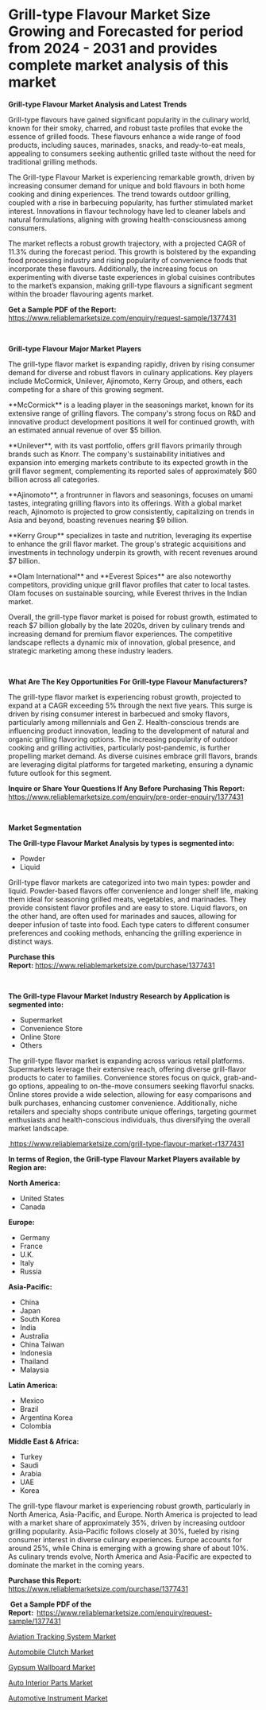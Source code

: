 <p><h1>Grill-type Flavour Market Size Growing and Forecasted for period from 2024 - 2031 and provides complete market analysis of this market</h1></p><p><strong>Grill-type Flavour Market Analysis and Latest Trends</strong></p>
<p><p>Grill-type flavours have gained significant popularity in the culinary world, known for their smoky, charred, and robust taste profiles that evoke the essence of grilled foods. These flavours enhance a wide range of food products, including sauces, marinades, snacks, and ready-to-eat meals, appealing to consumers seeking authentic grilled taste without the need for traditional grilling methods. </p><p>The Grill-type Flavour Market is experiencing remarkable growth, driven by increasing consumer demand for unique and bold flavours in both home cooking and dining experiences. The trend towards outdoor grilling, coupled with a rise in barbecuing popularity, has further stimulated market interest. Innovations in flavour technology have led to cleaner labels and natural formulations, aligning with growing health-consciousness among consumers.</p><p>The market reflects a robust growth trajectory, with a projected CAGR of 11.3% during the forecast period. This growth is bolstered by the expanding food processing industry and rising popularity of convenience foods that incorporate these flavours. Additionally, the increasing focus on experimenting with diverse taste experiences in global cuisines contributes to the market’s expansion, making grill-type flavours a significant segment within the broader flavouring agents market.</p></p>
<p><strong>Get a Sample PDF of the Report:&nbsp;</strong> <a href="https://www.reliablemarketsize.com/enquiry/request-sample/1377431?utm_campaign=1771&utm_medium=2&utm_source=Github&utm_content=ia&utm_term=24102024&utm_id=grill-type-flavour">https://www.reliablemarketsize.com/enquiry/request-sample/1377431</a></p>
<p>&nbsp;</p>
<p><strong>Grill-type Flavour Major Market Players</strong></p>
<p><p>The grill-type flavor market is expanding rapidly, driven by rising consumer demand for diverse and robust flavors in culinary applications. Key players include McCormick, Unilever, Ajinomoto, Kerry Group, and others, each competing for a share of this growing segment.</p><p>**McCormick** is a leading player in the seasonings market, known for its extensive range of grilling flavors. The company's strong focus on R&D and innovative product development positions it well for continued growth, with an estimated annual revenue of over $5 billion.</p><p>**Unilever**, with its vast portfolio, offers grill flavors primarily through brands such as Knorr. The company's sustainability initiatives and expansion into emerging markets contribute to its expected growth in the grill flavor segment, complementing its reported sales of approximately $60 billion across all categories.</p><p>**Ajinomoto**, a frontrunner in flavors and seasonings, focuses on umami tastes, integrating grilling flavors into its offerings. With a global market reach, Ajinomoto is projected to grow consistently, capitalizing on trends in Asia and beyond, boasting revenues nearing $9 billion.</p><p>**Kerry Group** specializes in taste and nutrition, leveraging its expertise to enhance the grill flavor market. The group's strategic acquisitions and investments in technology underpin its growth, with recent revenues around $7 billion.</p><p>**Olam International** and **Everest Spices** are also noteworthy competitors, providing unique grill flavor profiles that cater to local tastes. Olam focuses on sustainable sourcing, while Everest thrives in the Indian market.</p><p>Overall, the grill-type flavor market is poised for robust growth, estimated to reach $7 billion globally by the late 2020s, driven by culinary trends and increasing demand for premium flavor experiences. The competitive landscape reflects a dynamic mix of innovation, global presence, and strategic marketing among these industry leaders.</p></p>
<p>&nbsp;</p>
<p><strong>What Are The Key Opportunities For Grill-type Flavour Manufacturers?</strong></p>
<p><p>The grill-type flavor market is experiencing robust growth, projected to expand at a CAGR exceeding 5% through the next five years. This surge is driven by rising consumer interest in barbecued and smoky flavors, particularly among millennials and Gen Z. Health-conscious trends are influencing product innovation, leading to the development of natural and organic grilling flavoring options. The increasing popularity of outdoor cooking and grilling activities, particularly post-pandemic, is further propelling market demand. As diverse cuisines embrace grill flavors, brands are leveraging digital platforms for targeted marketing, ensuring a dynamic future outlook for this segment.</p></p>
<p><strong>Inquire or Share Your Questions If Any Before Purchasing This Report:</strong> <a href="https://www.reliablemarketsize.com/enquiry/pre-order-enquiry/1377431?utm_campaign=1771&utm_medium=2&utm_source=Github&utm_content=ia&utm_term=24102024&utm_id=grill-type-flavour">https://www.reliablemarketsize.com/enquiry/pre-order-enquiry/1377431</a></p>
<p>&nbsp;</p>
<p><strong>Market Segmentation</strong></p>
<p><strong>The Grill-type Flavour Market Analysis by types is segmented into:</strong></p>
<p><ul><li>Powder</li><li>Liquid</li></ul></p>
<p><p>Grill-type flavor markets are categorized into two main types: powder and liquid. Powder-based flavors offer convenience and longer shelf life, making them ideal for seasoning grilled meats, vegetables, and marinades. They provide consistent flavor profiles and are easy to store. Liquid flavors, on the other hand, are often used for marinades and sauces, allowing for deeper infusion of taste into food. Each type caters to different consumer preferences and cooking methods, enhancing the grilling experience in distinct ways.</p></p>
<p><strong>Purchase this Report:&nbsp;</strong><a href="https://www.reliablemarketsize.com/purchase/1377431?utm_campaign=1771&utm_medium=2&utm_source=Github&utm_content=ia&utm_term=24102024&utm_id=grill-type-flavour">https://www.reliablemarketsize.com/purchase/1377431</a></p>
<p>&nbsp;</p>
<p><strong>The Grill-type Flavour Market Industry Research by Application is segmented into:</strong></p>
<p><ul><li>Supermarket</li><li>Convenience Store</li><li>Online Store</li><li>Others</li></ul></p>
<p><p>The grill-type flavor market is expanding across various retail platforms. Supermarkets leverage their extensive reach, offering diverse grill-flavor products to cater to families. Convenience stores focus on quick, grab-and-go options, appealing to on-the-move consumers seeking flavorful snacks. Online stores provide a wide selection, allowing for easy comparisons and bulk purchases, enhancing customer convenience. Additionally, niche retailers and specialty shops contribute unique offerings, targeting gourmet enthusiasts and health-conscious individuals, thus diversifying the overall market landscape.</p></p>
<p><a href="https://www.reliablemarketsize.com/grill-type-flavour-market-r1377431?utm_campaign=1771&utm_medium=2&utm_source=Github&utm_content=ia&utm_term=24102024&utm_id=grill-type-flavour">&nbsp;https://www.reliablemarketsize.com/grill-type-flavour-market-r1377431</a></p>
<p><strong>In terms of Region, the Grill-type Flavour Market Players available by Region are:</strong></p>
<p>
    <p> <strong> North America: </strong>
        <ul>
            <li>United States</li>
            <li>Canada</li>
        </ul>
        </p> 
    <p> <strong> Europe: </strong>
        <ul>
            <li>Germany</li>
            <li>France</li>
            <li>U.K.</li>
            <li>Italy</li>
            <li>Russia</li>
        </ul>
        </p> 
    <p> <strong> Asia-Pacific: </strong>
        <ul>
            <li>China</li>
            <li>Japan</li>
            <li>South Korea</li>
            <li>India</li>
            <li>Australia</li>
            <li>China Taiwan</li>
            <li>Indonesia</li>
            <li>Thailand</li>
            <li>Malaysia</li>
        </ul>
        </p> 
    <p> <strong> Latin America: </strong>
        <ul>
            <li>Mexico</li>
            <li>Brazil</li>
            <li>Argentina Korea</li>
            <li>Colombia</li>
        </ul>
        </p> 
    <p> <strong> Middle East & Africa: </strong>
        <ul>
            <li>Turkey</li>
            <li>Saudi</li>
            <li>Arabia</li>
            <li>UAE</li>
            <li>Korea</li>
        </ul>
    </p>
    </p>
<p><p>The grill-type flavour market is experiencing robust growth, particularly in North America, Asia-Pacific, and Europe. North America is projected to lead with a market share of approximately 35%, driven by increasing outdoor grilling popularity. Asia-Pacific follows closely at 30%, fueled by rising consumer interest in diverse culinary experiences. Europe accounts for around 25%, while China is emerging with a growing share of about 10%. As culinary trends evolve, North America and Asia-Pacific are expected to dominate the market in the coming years.</p></p>
<p><strong>Purchase this Report: </strong><a href="https://www.reliablemarketsize.com/purchase/1377431?utm_campaign=1771&utm_medium=2&utm_source=Github&utm_content=ia&utm_term=24102024&utm_id=grill-type-flavour">https://www.reliablemarketsize.com/purchase/1377431</a></p>
<p>&nbsp;<strong>Get a Sample PDF of the Report:&nbsp;&nbsp;</strong><a href="https://www.reliablemarketsize.com/enquiry/request-sample/1377431?utm_campaign=1771&utm_medium=2&utm_source=Github&utm_content=ia&utm_term=24102024&utm_id=grill-type-flavour">https://www.reliablemarketsize.com/enquiry/request-sample/1377431</a></p>
<p><strong></strong></p>
<p><p><a href="https://issuu.com/reportprime-2/docs/aviation-tracking-system-market-siz_c8cdeafb76d608?utm_campaign=1771&utm_medium=2&utm_source=Github&utm_content=ia&utm_term=24102024&utm_id=grill-type-flavour">Aviation Tracking System Market</a></p><p><a href="https://www.linkedin.com/pulse/investing-automobile-clutch-market-trends-leading-products-jirof?utm_campaign=1771&utm_medium=2&utm_source=Github&utm_content=ia&utm_term=24102024&utm_id=grill-type-flavour">Automobile Clutch Market</a></p><p><a href="https://www.linkedin.com/pulse/gypsum-wallboard-market-outlook-current-assessment-future-pwy3f?utm_campaign=1771&utm_medium=2&utm_source=Github&utm_content=ia&utm_term=24102024&utm_id=grill-type-flavour">Gypsum Wallboard Market</a></p><p><a href="https://www.linkedin.com/pulse/analyzing-global-auto-interior-parts-market-growth-prospects-0ga8f?utm_campaign=1771&utm_medium=2&utm_source=Github&utm_content=ia&utm_term=24102024&utm_id=grill-type-flavour">Auto Interior Parts Market</a></p><p><a href="https://www.linkedin.com/pulse/automotive-instrument-market-size-status-forecast-2024-2031-fovjf?utm_campaign=1771&utm_medium=2&utm_source=Github&utm_content=ia&utm_term=24102024&utm_id=grill-type-flavour">Automotive Instrument Market</a></p></p>